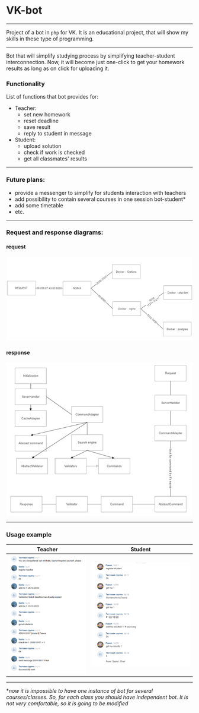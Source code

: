 # VK-bot

---

Project of a bot in `php` for VK.
It is an educational project, that will show my skills in these type of programming.

---

Bot that will simplify studying process by simplifying teacher-student interconnection.
Now, it will become just one-click to get your homework results as long as on click for uploading it.

### Functionality

List of functions that bot provides for:

- Teacher: 
  - set new homework
  - reset deadline
  - save result
  - reply to student in message
- Student:
  - upload solution
  - check if work is checked
  - get all classmates' results

---

### Future plans:

- provide a messenger to simplify for students interaction with teachers
- add possibility to contain several courses in one session bot-student*
- add some timetable
- etc.

---

### Request and response diagrams:

#### request

![request](.github/static/request_diagram.png)

#### response

![response](.github/static/response_diagram.png)

---

### Usage example
|                   Teacher                   |                   Student                   |
|:-------------------------------------------:|:-------------------------------------------:|
| ![teacher](.github/static/test_teacher.png) | ![student](.github/static/test_student.png) |

---
**now it is impossible to have one instance of bot for several courses/classes.
So, for each class you should have independent bot. It is not very comfortable, so it is going to be modified*
